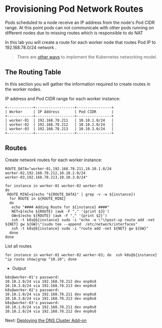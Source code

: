 # Provisioning Pod Network Routes

Pods scheduled to a node receive an IP address from the node's Pod CIDR range. At this point pods can not communicate with other pods running on different nodes due to missing routes which is responsible to do NAT 

In this lab you will create a route for each worker node that routes Pod IP to 192.168.78.0/24 network .

> There are [other ways](https://kubernetes.io/docs/concepts/cluster-administration/networking/#how-to-achieve-this) to implement the Kubernetes networking model.

## The Routing Table

In this section you will gather the information required to create routes in the worker nodes.

IP address and Pod CIDR range for each worker instance:

```
+------------+------------------+----------------+
| Worker     | IP Address       | Pod CIDR       |
+------------+------------------+----------------+
| worker-01  | 192.168.78.211   | 10.10.1.0/24   |
| worker-02  | 192.168.78.212   | 10.10.2.0/24   |
| worker-03  | 192.168.78.213   | 10.10.3.0/24   |
+------------+------------------+----------------+

```


## Routes

Create network routes for each worker instance:

```
ROUTE_DATA="worker-01,192.168.78.211,10.10.1.0/24
worker-02,192.168.78.212,10.10.2.0/24
worker-03,192.168.78.213,10.10.3.0/24"

for instance in worker-01 worker-02 worker-03
do
 ROUTE_MINI=$(echo "${ROUTE_DATA}" | grep -v -w ${instance})
  for ROUTE in ${ROUTE_MINI}
  do 
   echo "#### Adding Route for ${instance} ####"
   NET=$(echo ${ROUTE} |awk -F "," '{print $3}')
   GW=$(echo ${ROUTE} |awk -F "," '{print $2}')
   ssh -t k8s@${instance} sudo -i "echo -e \"\tpost-up route add -net ${NET} gw ${GW}\"|sudo tee --append  /etc/network/interfaces"
   ssh -t k8s@${instance} sudo -i "route add -net ${NET} gw ${GW}"
  done
done

```
List all routes 

```
for instance in worker-01 worker-02 worker-03; do  ssh k8s@${instance} "ip route show|grep ^10.10"; done
```
- Output 
```
k8s@worker-01's password:
10.10.2.0/24 via 192.168.78.212 dev enp0s8
10.10.3.0/24 via 192.168.78.213 dev enp0s8
k8s@worker-02's password:
10.10.1.0/24 via 192.168.78.211 dev enp0s8
10.10.3.0/24 via 192.168.78.213 dev enp0s8
k8s@worker-03's password:
10.10.1.0/24 via 192.168.78.211 dev enp0s8
10.10.2.0/24 via 192.168.78.212 dev enp0s8
```

Next: [Deploying the DNS Cluster Add-on](12.DNS-Add-On.md)
